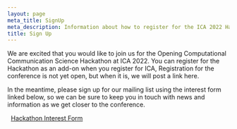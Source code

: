 ```yaml
---
layout: page
meta_title: SignUp
meta_description: Information about how to register for the ICA 2022 Hackathon
title: Sign Up
---
```


We are excited that you would like to join us for the Opening Computational Communication Science Hackathon at ICA 2022. You can register for the Hackathon as an add-on when you register for ICA, Registration for the conference is not yet open, but when it is, we will post a link here.

In the meantime, please sign up for our mailing list using the interest form linked below, so we can be sure to keep you in touch with news and information as we get closer to the conference.

<a href="https://mediaillinois.co1.qualtrics.com/jfe/form/SV_eM21D9dzYqyF9EG" class="link button color-white text-400 weight-semibold pl-500 pr-500"><i class="fi fi-rr-form" style="color:white; padding-right:.5rem"></i>Hackathon Interest Form</a>
